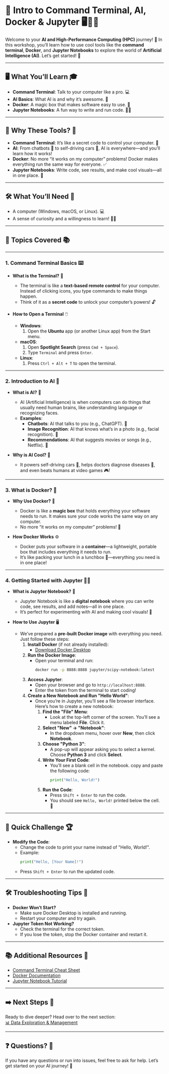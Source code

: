 # 📌 Intro to Command Terminal, AI, Docker & Jupyter 🖥️🤖🐳

Welcome to your **AI and High-Performance Computing (HPC)** journey! 🚀 In this workshop, you’ll learn how to use cool tools like the **command terminal**, **Docker**, and **Jupyter Notebooks** to explore the world of **Artificial Intelligence (AI)**. Let’s get started! 🌟

---

## 🖥️ **What You’ll Learn** 🎓
- **Command Terminal**: Talk to your computer like a pro. 💻
- **AI Basics**: What AI is and why it’s awesome. 🤖
- **Docker**: A magic box that makes software easy to use. 🐳
- **Jupyter Notebooks**: A fun way to write and run code. 📓✨

---

## 🚀 **Why These Tools?** 🌟
- **Command Terminal**: It’s like a secret code to control your computer. 🔐
- **AI**: From chatbots 💬 to self-driving cars 🚗, AI is everywhere—and you’ll learn how it works!
- **Docker**: No more “it works on my computer” problems! Docker makes everything run the same way for everyone. ✅
- **Jupyter Notebooks**: Write code, see results, and make cool visuals—all in one place. 🎨

---

## 🛠️ **What You’ll Need** 🧰
- A computer (Windows, macOS, or Linux). 💻
- A sense of curiosity and a willingness to learn! 🧠✨

---

## 📝 **Topics Covered** 📚

---

### 1. **Command Terminal Basics** ⌨️
   - **What is the Terminal?** 🤔
     - The terminal is like a **text-based remote control** for your computer. Instead of clicking icons, you type commands to make things happen.
     - Think of it as a **secret code** to unlock your computer’s powers! 🔓

   - **How to Open a Terminal** 🖱️
     - **Windows**:
       1. Open the **Ubuntu** app (or another Linux app) from the Start menu.
     - **macOS**:
       1. Open **Spotlight Search** (press `Cmd + Space`).
       2. Type `Terminal` and press `Enter`.
     - **Linux**:
       1. Press `Ctrl + Alt + T` to open the terminal.

---

### 2. **Introduction to AI** 🤖
   - **What is AI?** 🤔
     - AI (Artificial Intelligence) is when computers can do things that usually need human brains, like understanding language or recognizing faces.
     - **Examples**:
       - **Chatbots**: AI that talks to you (e.g., ChatGPT). 💬
       - **Image Recognition**: AI that knows what’s in a photo (e.g., facial recognition). 📸
       - **Recommendations**: AI that suggests movies or songs (e.g., Netflix). 🍿

   - **Why is AI Cool?** 🌟
     - It powers self-driving cars 🚗, helps doctors diagnose diseases 🏥, and even beats humans at video games 🎮!

---

### 3. **What is Docker?** 🐳
   - **Why Use Docker?** 🤔
     - Docker is like a **magic box** that holds everything your software needs to run. It makes sure your code works the same way on any computer.
     - No more “it works on my computer” problems! 🎉

   - **How Docker Works** ⚙️
     - Docker puts your software in a **container**—a lightweight, portable box that includes everything it needs to run.
     - It’s like packing your lunch in a lunchbox 🍱—everything you need is in one place!

---

### 4. **Getting Started with Jupyter** 📓✨
   - **What is Jupyter Notebook?** 🤔
     - Jupyter Notebook is like a **digital notebook** where you can write code, see results, and add notes—all in one place.
     - It’s perfect for experimenting with AI and making cool visuals! 🎨

   - **How to Use Jupyter** 🖥️
     - We’ve prepared a **pre-built Docker image** with everything you need. Just follow these steps:
       1. **Install Docker** (if not already installed):
          - [Download Docker Desktop](https://www.docker.com/products/docker-desktop)
       2. **Run the Docker Image**:
          - Open your terminal and run:
            ```bash
            docker run -p 8888:8888 jupyter/scipy-notebook:latest
            ```
       3. **Access Jupyter**:
          - Open your browser and go to `http://localhost:8888`.
          - Enter the token from the terminal to start coding!
       4. **Create a New Notebook and Run "Hello World"**:
          - Once you’re in Jupyter, you’ll see a file browser interface. Here’s how to create a new notebook:
            1. **Find the "File" Menu**:
               - Look at the top-left corner of the screen. You’ll see a menu labeled **File**. Click it.
            2. **Select "New" → "Notebook"**:
               - In the dropdown menu, hover over **New**, then click **Notebook**.
            3. **Choose "Python 3"**:
               - A pop-up will appear asking you to select a kernel. Choose **Python 3** and click **Select**.
            4. **Write Your First Code**:
               - You’ll see a blank cell in the notebook. copy and paste the following code:
                 ```python
                 print("Hello, World!")
                 ```
            5. **Run the Code**:
               - Press `Shift + Enter` to run the code.
               - You should see `Hello, World!` printed below the cell. 🎉

---

## 🎯 **Quick Challenge** 🏆
- **Modify the Code**:
  - Change the code to print your name instead of "Hello, World!".
  - Example:
    ```python
    print("Hello, [Your Name]!")
    ```
  - Press `Shift + Enter` to run the updated code.

---

## 🛠️ **Troubleshooting Tips** 🔧
- **Docker Won’t Start?**
  - Make sure Docker Desktop is installed and running.
  - Restart your computer and try again.
- **Jupyter Token Not Working?**
  - Check the terminal for the correct token.
  - If you lose the token, stop the Docker container and restart it.

---

## 📚 **Additional Resources** 📖
- [Command Terminal Cheat Sheet](https://cheatography.com/davechild/cheat-sheets/linux-command-line/)
- [Docker Documentation](https://docs.docker.com/)
- [Jupyter Notebook Tutorial](https://jupyter.org/try)

---

## ➡️ **Next Steps** 🚀
Ready to dive deeper? Head over to the next section:  
[📊 Data Exploration & Management](personal-computer-data-exploration)

---

## ❓ **Questions?** 🤔
If you have any questions or run into issues, feel free to ask for help. Let’s get started on your AI journey! 🚀